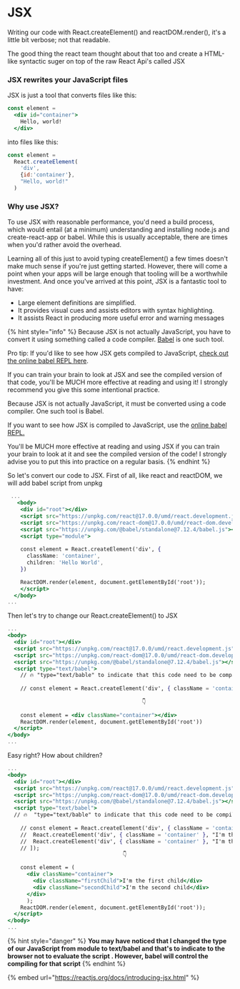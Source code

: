# JSX

Writing our code with React.createElement() and reactDOM.render(), it's a little bit verbose; not that readable.

The good thing the react team thought about that too and create a HTML-like syntactic suger on top of the raw React Api's called JSX

### JSX rewrites your JavaScript files <a href="#jsx-rewrites-your-javascript-files" id="jsx-rewrites-your-javascript-files"></a>

JSX is just a tool that converts files like this:

```jsx
const element =
  <div id="container">
    Hello, world!
  </div>
```

into files like this:

```jsx
const element =
  React.createElement(
    'div',
    {id:'container'},
    "Hello, world!"
  )
```

### Why use JSX? <a href="#why-use-jsx" id="why-use-jsx"></a>

To use JSX with reasonable performance, you'd need a build process, which would entail (at a minimum) understanding and installing node.js and create-react-app or babel. While this is usually acceptable, there are times when you'd rather avoid the overhead.

Learning all of this just to avoid typing createElement() a few times doesn't make much sense if you're just getting started. However, there will come a point when your apps will be large enough that tooling will be a worthwhile investment. And once you've arrived at this point, JSX is a fantastic tool to have:

* Large element definitions are simplified.
* &#x20;It provides visual cues and assists editors with syntax highlighting.&#x20;
* It assists React in producing more useful error and warning messages

{% hint style="info" %}
Because JSX is not actually JavaScript, you have to convert it using something called a code compiler. [Babel](https://babeljs.io) is one such tool.

Pro tip: If you'd like to see how JSX gets compiled to JavaScript, [check out the online babel REPL here](https://babeljs.io/repl#?builtIns=App\&code\_lz=MYewdgzgLgBArgSxgXhgHgCYIG4D40QAOAhmLgBICmANtSGgPRGm7rNkDqIATtRo-3wMseAFBA\&presets=react\&prettier=true).

If you can train your brain to look at JSX and see the compiled version of that code, you'll be MUCH more effective at reading and using it! I strongly recommend you give this some intentional practice.   &#x20;

Because JSX is not actually JavaScript, it must be converted using a code compiler. One such tool is Babel.

If you want to see how JSX is compiled to JavaScript, use the [online babel REPL.](https://babeljs.io/repl#?browsers=defaults%2C%20not%20ie%2011%2C%20not%20ie\_mob%2011\&build=\&builtIns=App\&corejs=3.6\&spec=false\&loose=false\&code\_lz=MYewdgzgLgBArgSxgXhgHgCYIG4D40QAOAhmLgBICmANtSGgPRGm7rNkDqIATtRo-3wMseAFBA\&debug=false\&forceAllTransforms=false\&shippedProposals=false\&circleciRepo=\&evaluate=false\&fileSize=false\&timeTravel=false\&sourceType=module\&lineWrap=true\&presets=react\&prettier=true\&targets=\&version=7.16.12\&externalPlugins=\&assumptions=%7B%7D)&#x20;

You'll be MUCH more effective at reading and using JSX if you can train your brain to look at it and see the compiled version of the code! I strongly advise you to put this into practice on a regular basis.
{% endhint %}

So let's convert our code to JSX. First of all, like react and reactDOM, we will add babel script from unpkg

```jsx
 ...
   <body>
    <div id="root"></div>
    <script src="https://unpkg.com/react@17.0.0/umd/react.development.js"></script>
    <script src="https://unpkg.com/react-dom@17.0.0/umd/react-dom.development.js"></script>
    <script src="https://unpkg.com/@babel/standalone@7.12.4/babel.js"></script>
    <script type="module">
    
    const element = React.createElement('div', {
      className: 'container',
      children: 'Hello World',
    })

    ReactDOM.render(element, document.getElementById('root'));
    </script>
  </body>
...
```

Then let's try to change our React.createElement() to JSX

```jsx
...
<body>
  <div id="root"></div>
  <script src="https://unpkg.com/react@17.0.0/umd/react.development.js"></script>
  <script src="https://unpkg.com/react-dom@17.0.0/umd/react-dom.development.js"></script>
  <script src="https://unpkg.com/@babel/standalone@7.12.4/babel.js"></script>
  <script type="text/babel">
    // 🔥 "type="text/bable" to indicate that this code need to be compiled by babel
    
    // const element = React.createElement('div', { className = 'container' }); 
    
                                          👇
    
    const element = <div className="container"></div>
    ReactDOM.render(element, document.getElementById('root'))
  </script>
</body>
...
```

Easy right? How about children?

```jsx
...
<body>
  <div id="root"></div>
  <script src="https://unpkg.com/react@17.0.0/umd/react.development.js"></script>
  <script src="https://unpkg.com/react-dom@17.0.0/umd/react-dom.development.js"></script>
  <script src="https://unpkg.com/@babel/standalone@7.12.4/babel.js"></script>
  <script type="text/babel">
  // 🔥  "type="text/bable" to indicate that this code need to be compiled by babel
  
    // const element = React.createElement('div', { className = 'container' }, [
    //  React.createElement('div', { className = 'container' }, "I'm the first child"),
    //  React.createElement('div', { className = 'container' }, "I'm the first child"),
    // ]); 
                                    👇 

    const element = (
      <div className="container">
        <div className="firstChild">I'm the first child</div>
        <div className="secondChild">I'm the second child</div>
      </div>
      );
    ReactDOM.render(element, document.getElementById('root'));
  </script>
</body>
...
```

{% hint style="danger" %}
**You may have noticed that I changed the type of our JavaScript from module to text/babel and that's to indicate to the browser not to evaluate the script . However, babel will control the compiling for that script** &#x20;
{% endhint %}

{% embed url="https://reactjs.org/docs/introducing-jsx.html" %}
